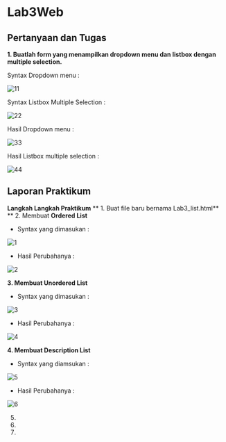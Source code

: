 # Lab3Web
## Pertanyaan dan Tugas
**1. Buatlah form yang menampilkan dropdown menu dan listbox dengan multiple selection.**

  Syntax Dropdown menu :
  
  ![11](https://user-images.githubusercontent.com/56239989/114265257-047c1500-9a1a-11eb-8aa9-5e11b2e33046.jpg)
  
  Syntax Listbox Multiple Selection :
  
  ![22](https://user-images.githubusercontent.com/56239989/114265261-0645d880-9a1a-11eb-9e26-3cd259af166a.jpg)

  Hasil Dropdown menu :
  
  ![33](https://user-images.githubusercontent.com/56239989/114265262-06de6f00-9a1a-11eb-93e3-26ba442e9bc7.png)

  Hasil Listbox multiple selection :
  
  ![44](https://user-images.githubusercontent.com/56239989/114265371-a13eb280-9a1a-11eb-91d6-3ee0cb70c621.jpg)
  
## Laporan Praktikum
  **Langkah Langkah Praktikum**
 ** 1. Buat file baru bernama Lab3_list.html**
 ** 2. Membuat **Ordered List**
  
  - Syntax yang dimasukan :
  
  ![1](https://user-images.githubusercontent.com/56239989/114265523-72750c00-9a1b-11eb-94cb-3aaea24326e8.jpg)

  - Hasil Perubahanya :
  
  ![2](https://user-images.githubusercontent.com/56239989/114265557-9f292380-9a1b-11eb-8e14-0a155ee56160.jpg)

  **3. Membuat **Unordered List****
  
  - Syntax yang dimasukan :
  
  ![3](https://user-images.githubusercontent.com/56239989/114265568-b2d48a00-9a1b-11eb-9f1e-52d9fd6de79d.jpg)

  - Hasil Perubahanya :
  
  ![4](https://user-images.githubusercontent.com/56239989/114265577-b9630180-9a1b-11eb-9419-7d19224b71c0.jpg)
  
  **4. Membuat **Description List****
  
  - Syntax yang diamsukan :
  
  ![5](https://user-images.githubusercontent.com/56239989/114265602-ec0cfa00-9a1b-11eb-84bc-f85d92c99323.jpg)
  
  - Hasil Perubahanya :
  
  ![6](https://user-images.githubusercontent.com/56239989/114265608-f4fdcb80-9a1b-11eb-9ba2-0dacf997c375.jpg)

   
  5. 
  6. 
  7. 
